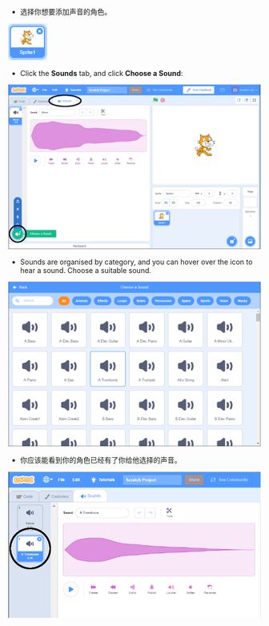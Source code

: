 + 选择你想要添加声音的角色。

![sprite](images/sprite-select.png)

+ Click the **Sounds** tab, and click **Choose a Sound**:

![sounds and choose a sound highlight](images/import-sound.png)

+ Sounds are organised by category, and you can hover over the icon to hear a sound. Choose a suitable sound.

![menu of sounds](images/choose-sound.png)

+ 你应该能看到你的角色已经有了你给他选择的声音。

![new sound shown against the sprite](images/sound-imported.png)
